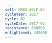 ```yaml
---
cell: NR02-GOLF-04
cycleYear: 2017
cycle: 02
cycleDate: 2017-02
resistance: 696000
enlightened: 442000
---
```

